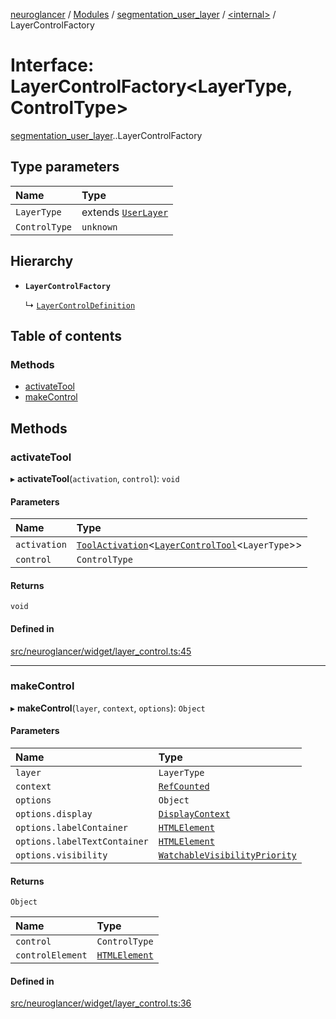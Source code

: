 [neuroglancer](../README.md) / [Modules](../modules.md) / [segmentation\_user\_layer](../modules/segmentation_user_layer.md) / [<internal\>](../modules/segmentation_user_layer._internal_.md) / LayerControlFactory

# Interface: LayerControlFactory<LayerType, ControlType\>

[segmentation_user_layer](../modules/segmentation_user_layer.md).[<internal>](../modules/segmentation_user_layer._internal_.md).LayerControlFactory

## Type parameters

| Name | Type |
| :------ | :------ |
| `LayerType` | extends [`UserLayer`](../classes/layer.UserLayer.md) |
| `ControlType` | `unknown` |

## Hierarchy

- **`LayerControlFactory`**

  ↳ [`LayerControlDefinition`](segmentation_user_layer._internal_.LayerControlDefinition.md)

## Table of contents

### Methods

- [activateTool](segmentation_user_layer._internal_.LayerControlFactory.md#activatetool)
- [makeControl](segmentation_user_layer._internal_.LayerControlFactory.md#makecontrol)

## Methods

### activateTool

▸ **activateTool**(`activation`, `control`): `void`

#### Parameters

| Name | Type |
| :------ | :------ |
| `activation` | [`ToolActivation`](../classes/image_user_layer._internal_.ToolActivation.md)<[`LayerControlTool`](../classes/segmentation_user_layer._internal_.LayerControlTool.md)<`LayerType`\>\> |
| `control` | `ControlType` |

#### Returns

`void`

#### Defined in

[src/neuroglancer/widget/layer_control.ts:45](https://github.com/ActiveBrainAtlas2/neuroglancer/blob/540617bc/src/neuroglancer/widget/layer_control.ts#L45)

___

### makeControl

▸ **makeControl**(`layer`, `context`, `options`): `Object`

#### Parameters

| Name | Type |
| :------ | :------ |
| `layer` | `LayerType` |
| `context` | [`RefCounted`](../classes/axes_lines._internal_.RefCounted.md) |
| `options` | `Object` |
| `options.display` | [`DisplayContext`](../classes/display_context.DisplayContext.md) |
| `options.labelContainer` | [`HTMLElement`](../modules/axes_lines._internal_.md#htmlelement) |
| `options.labelTextContainer` | [`HTMLElement`](../modules/axes_lines._internal_.md#htmlelement) |
| `options.visibility` | [`WatchableVisibilityPriority`](../classes/data_panel_layout._internal_.WatchableVisibilityPriority.md) |

#### Returns

`Object`

| Name | Type |
| :------ | :------ |
| `control` | `ControlType` |
| `controlElement` | [`HTMLElement`](../modules/axes_lines._internal_.md#htmlelement) |

#### Defined in

[src/neuroglancer/widget/layer_control.ts:36](https://github.com/ActiveBrainAtlas2/neuroglancer/blob/540617bc/src/neuroglancer/widget/layer_control.ts#L36)

